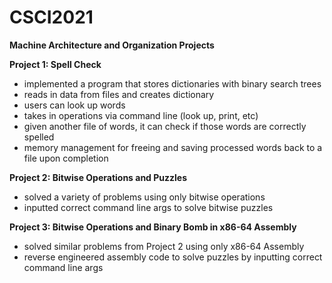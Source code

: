 # CSCI2021
__Machine Architecture and Organization Projects__

__Project 1: Spell Check__
- implemented a program that stores dictionaries with binary search trees
- reads in data from files and creates dictionary
- users can look up words
- takes in operations via command line (look up, print, etc)
- given another file of words, it can check if those words are correctly spelled
- memory management for freeing and saving processed words back to a file upon completion

__Project 2: Bitwise Operations and Puzzles__
- solved a variety of problems using only bitwise operations
- inputted correct command line args to solve bitwise puzzles

__Project 3: Bitwise Operations and Binary Bomb in x86-64 Assembly__
- solved similar problems from Project 2 using only x86-64 Assembly
- reverse engineered assembly code to solve puzzles by inputting correct command line args
